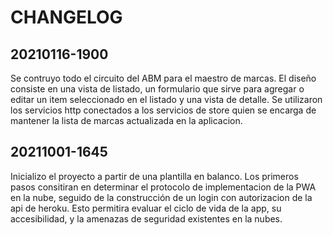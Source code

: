 # CHANGELOG

## 20210116-1900

Se contruyo todo el circuito del ABM para el maestro de marcas.
El diseño consiste en una vista de listado, un formulario que sirve para agregar o editar un item seleccionado en el listado y una vista de detalle.
Se utilizaron los servicios http conectados a los servicios de store quien se encarga de mantener la lista de marcas actualizada en la aplicacion.

## 20211001-1645

Inicializo el proyecto a partir de una plantilla en balanco.
Los primeros pasos consitiran en determinar el protocolo de implementacion de la PWA en la nube, seguido de la construcción de un login con autorizacion de la api de heroku.
Esto permitira evaluar el ciclo de vida de la app, su accesibilidad, y la amenazas de seguridad existentes en la nubes.